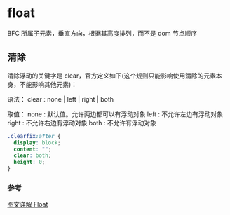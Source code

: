 # float

BFC 所属子元素，垂直方向，根据其高度排列，而不是 dom 节点顺序

## 清除

清除浮动的关键字是 clear，官方定义如下(这个规则只能影响使用清除的元素本身，不能影响其他元素)：

语法：
clear : none | left | right | both

取值：
none : 默认值。允许两边都可以有浮动对象
left : 不允许左边有浮动对象
right : 不允许右边有浮动对象
both : 不允许有浮动对象

```css
.clearfix:after {
  display: block;
  content: "";
  clear: both;
  height: 0;
}
```

### 参考

[图文详解 Float](https://blog.csdn.net/qq_36595013/article/details/81810219)

